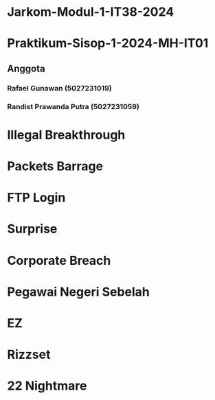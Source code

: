 # Jarkom-Modul-1-IT38-2024

# Praktikum-Sisop-1-2024-MH-IT01

## Anggota
### Rafael Gunawan (5027231019)
### Randist Prawanda Putra (5027231059)

# Illegal Breakthrough

# Packets Barrage

# FTP Login

# Surprise

# Corporate Breach

# Pegawai Negeri Sebelah

# EZ

# Rizzset

# 22 Nightmare
